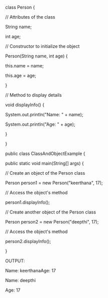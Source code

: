 class Person {

// Attributes of the class

String name;

int age;

// Constructor to initialize the object

Person(String name, int age) {

this.name = name;

this.age = age;

}

// Method to display details

void displayInfo() {

System.out.println("Name: " + name);

System.out.println("Age: " + age);

}

}

public class ClassAndObjectExample {

public static void main(String[] args) {

// Create an object of the Person class

Person person1 = new Person("keerthana", 17);

// Access the object's method

person1.displayInfo();

// Create another object of the Person class

Person person2 = new Person("deepthi", 17);

// Access the object's method

person2.displayInfo();

}

OUTPUT:

Name: keerthanaAge: 17

Name: deepthi

Age: 17
